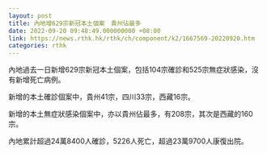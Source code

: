 ```yaml
---
layout: post
title: 內地增629宗新冠本土個案　貴州佔最多
date: 2022-09-20 09:48:49.000000000 +08:00
link: https://news.rthk.hk/rthk/ch/component/k2/1667569-20220920.htm
categories: rthk
---
```


內地過去一日新增629宗新冠本土個案，包括104宗確診和525宗無症狀感染，沒有新增死亡病例。

新增的本土確診個案中，貴州41宗，四川33宗，西藏16宗。

新增的本土無症狀感染個案中，亦以貴州佔最多，有208宗，其次是西藏的160宗。

內地累計超過24萬8400人確診，5226人死亡，超過23萬9700人康復出院。
